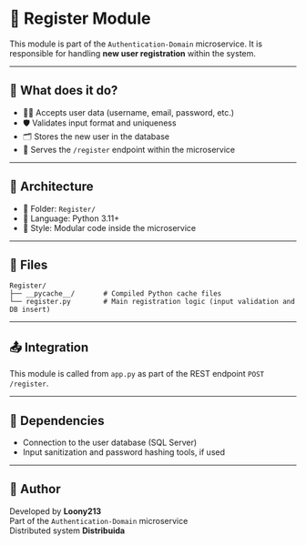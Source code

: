 
# 📝 Register Module

This module is part of the `Authentication-Domain` microservice. It is responsible for handling **new user registration** within the system.

---

## 📌 What does it do?

- 🧍‍♂️ Accepts user data (username, email, password, etc.)
- 🛡️ Validates input format and uniqueness
- 🗂️ Stores the new user in the database
- 🧩 Serves the `/register` endpoint within the microservice

---

## 🧩 Architecture

- 📂 Folder: `Register/`
- 🐍 Language: Python 3.11+
- 🧱 Style: Modular code inside the microservice

---

## 📁 Files

```
Register/
├── __pycache__/       # Compiled Python cache files
└── register.py        # Main registration logic (input validation and DB insert)
```

---

## 📤 Integration

This module is called from `app.py` as part of the REST endpoint `POST /register`.

---

## 🔗 Dependencies

- Connection to the user database (SQL Server)
- Input sanitization and password hashing tools, if used

---

## 👤 Author

Developed by **Loony213**  
Part of the `Authentication-Domain` microservice  
Distributed system **Distribuida**

